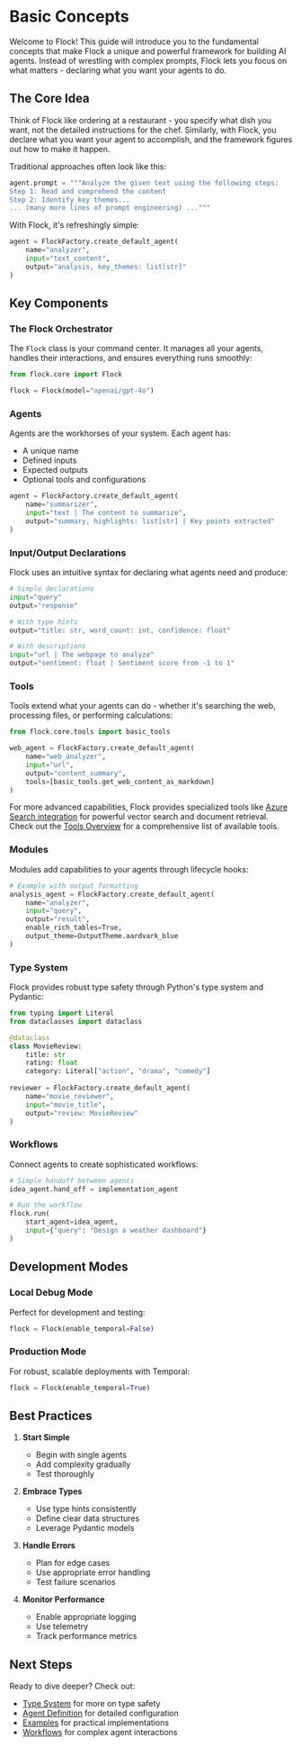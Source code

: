 # Basic Concepts

Welcome to Flock! This guide will introduce you to the fundamental concepts that make Flock a unique and powerful framework for building AI agents. Instead of wrestling with complex prompts, Flock lets you focus on what matters - declaring what you want your agents to do.

## The Core Idea

Think of Flock like ordering at a restaurant - you specify what dish you want, not the detailed instructions for the chef. Similarly, with Flock, you declare what you want your agent to accomplish, and the framework figures out how to make it happen.

Traditional approaches often look like this:
```python
agent.prompt = """Analyze the given text using the following steps:
Step 1: Read and comprehend the content
Step 2: Identify key themes...
... (many more lines of prompt engineering) ..."""
```

With Flock, it's refreshingly simple:
```python
agent = FlockFactory.create_default_agent(
    name="analyzer",
    input="text_content",
    output="analysis, key_themes: list[str]"
)
```

## Key Components

### The Flock Orchestrator

The `Flock` class is your command center. It manages all your agents, handles their interactions, and ensures everything runs smoothly:

```python
from flock.core import Flock

flock = Flock(model="openai/gpt-4o")
```

### Agents

Agents are the workhorses of your system. Each agent has:
- A unique name
- Defined inputs
- Expected outputs
- Optional tools and configurations

```python
agent = FlockFactory.create_default_agent(
    name="summarizer",
    input="text | The content to summarize",
    output="summary, highlights: list[str] | Key points extracted"
)
```

### Input/Output Declarations

Flock uses an intuitive syntax for declaring what agents need and produce:

```python
# Simple declarations
input="query"
output="response"

# With type hints
output="title: str, word_count: int, confidence: float"

# With descriptions
input="url | The webpage to analyze"
output="sentiment: float | Sentiment score from -1 to 1"
```

### Tools

Tools extend what your agents can do - whether it's searching the web, processing files, or performing calculations:

```python
from flock.core.tools import basic_tools

web_agent = FlockFactory.create_default_agent(
    name="web_analyzer",
    input="url",
    output="content_summary",
    tools=[basic_tools.get_web_content_as_markdown]
)
```

For more advanced capabilities, Flock provides specialized tools like [Azure Search integration](../core-concepts/tools/azure-tools.md) for powerful vector search and document retrieval. Check out the [Tools Overview](../core-concepts/tools/overview.md) for a comprehensive list of available tools.

### Modules

Modules add capabilities to your agents through lifecycle hooks:

```python
# Example with output formatting
analysis_agent = FlockFactory.create_default_agent(
    name="analyzer",
    input="query",
    output="result",
    enable_rich_tables=True,
    output_theme=OutputTheme.aardvark_blue
)
```

### Type System

Flock provides robust type safety through Python's type system and Pydantic:

```python
from typing import Literal
from dataclasses import dataclass

@dataclass
class MovieReview:
    title: str
    rating: float
    category: Literal["action", "drama", "comedy"]
    
reviewer = FlockFactory.create_default_agent(
    name="movie_reviewer",
    input="movie_title",
    output="review: MovieReview"
)
```

### Workflows

Connect agents to create sophisticated workflows:

```python
# Simple handoff between agents
idea_agent.hand_off = implementation_agent

# Run the workflow
flock.run(
    start_agent=idea_agent,
    input={"query": "Design a weather dashboard"}
)
```

## Development Modes

### Local Debug Mode
Perfect for development and testing:
```python
flock = Flock(enable_temporal=False)
```

### Production Mode
For robust, scalable deployments with Temporal:
```python
flock = Flock(enable_temporal=True)
```

## Best Practices

1. **Start Simple**
   - Begin with single agents
   - Add complexity gradually
   - Test thoroughly

2. **Embrace Types**
   - Use type hints consistently
   - Define clear data structures
   - Leverage Pydantic models

3. **Handle Errors**
   - Plan for edge cases
   - Use appropriate error handling
   - Test failure scenarios

4. **Monitor Performance**
   - Enable appropriate logging
   - Use telemetry
   - Track performance metrics

## Next Steps

Ready to dive deeper? Check out:
- [Type System](../core-concepts/type-system.md) for more on type safety
- [Agent Definition](../features/agent-definition.md) for detailed configuration
- [Examples](../examples/hello-flock.md) for practical implementations
- [Workflows](../core-concepts/workflows.md) for complex agent interactions